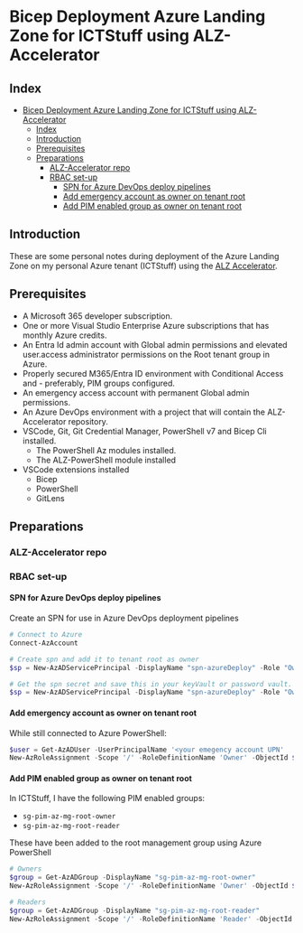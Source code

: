 # Bicep Deployment Azure Landing Zone for ICTStuff using ALZ-Accelerator

## Index

- [Bicep Deployment Azure Landing Zone for ICTStuff using ALZ-Accelerator](#bicep-deployment-azure-landing-zone-for-ictstuff-using-alz-accelerator)
  - [Index](#index)
  - [Introduction](#introduction)
  - [Prerequisites](#prerequisites)
  - [Preparations](#preparations)
    - [ALZ-Accelerator repo](#alz-accelerator-repo)
    - [RBAC set-up](#rbac-set-up)
      - [SPN for Azure DevOps deploy pipelines](#spn-for-azure-devops-deploy-pipelines)
      - [Add emergency account as owner on tenant root](#add-emergency-account-as-owner-on-tenant-root)
      - [Add PIM enabled group as owner on tenant root](#add-pim-enabled-group-as-owner-on-tenant-root)

## Introduction

These are some personal notes during deployment of the Azure Landing Zone on my personal Azure tenant (ICTStuff) using the [ALZ Accelerator](https://github.com/Azure/ALZ-Bicep/wiki/Accelerator).

## Prerequisites

- A Microsoft 365 developer subscription.
- One or more Visual Studio Enterprise Azure subscriptions that has monthly Azure credits.
- An Entra Id admin account with Global admin permissions and elevated user.access administrator permissions on the Root tenant group in Azure.
- Properly secured M365/Entra ID environment with Conditional Access and - preferably, PIM groups configured.
- An emergency access account with permanent Global admin permissions.
- An Azure DevOps environment with a project that will contain the ALZ-Accelerator repository.
- VSCode, Git, Git Credential Manager, PowerShell v7 and Bicep Cli installed.
  - The PowerShell Az modules installed.
  - The ALZ-PowerShell module installed
- VSCode extensions installed
  - Bicep
  - PowerShell
  - GitLens

## Preparations

### ALZ-Accelerator repo

### RBAC set-up

#### SPN for Azure DevOps deploy pipelines

Create an SPN for use in Azure DevOps deployment pipelines

```powershell
# Connect to Azure
Connect-AzAccount

# Create spn and add it to tenant root as owner
$sp = New-AzADServicePrincipal -DisplayName "spn-azureDeploy" -Role "Owner" -Scope "/"

# Get the spn secret and save this in your keyVault or password vault.
$sp = New-AzADServicePrincipal -DisplayName "spn-azureDeploy" -Role "Owner" -Scope "/"
```

#### Add emergency account as owner on tenant root

While still connected to Azure PowerShell:

```powershell
$user = Get-AzADUser -UserPrincipalName '<your emegency account UPN'
New-AzRoleAssignment -Scope '/' -RoleDefinitionName 'Owner' -ObjectId $user.Id
```

#### Add PIM enabled group as owner on tenant root

In ICTStuff, I have the following PIM enabled groups: 

- `sg-pim-az-mg-root-owner`
- `sg-pim-az-mg-root-reader`

These have been added to the root management group using Azure PowerShell

```powershell
# Owners
$group = Get-AzADGroup -DisplayName "sg-pim-az-mg-root-owner"
New-AzRoleAssignment -Scope '/' -RoleDefinitionName 'Owner' -ObjectId $group.Id

# Readers
$group = Get-AzADGroup -DisplayName "sg-pim-az-mg-root-reader"
New-AzRoleAssignment -Scope '/' -RoleDefinitionName 'Reader' -ObjectId $group.Id
```

